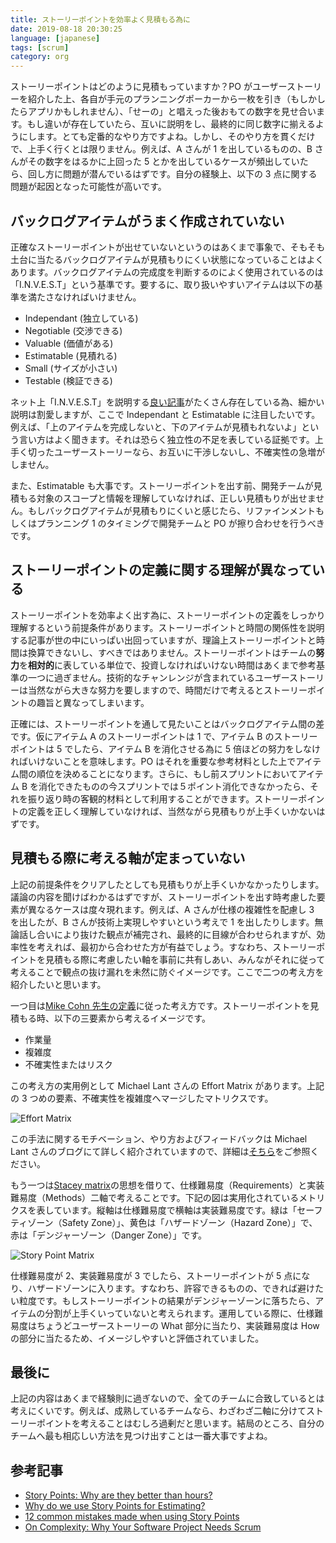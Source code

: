 ```yaml
---
title: ストーリーポイントを効率よく見積もる為に
date: 2019-08-18 20:30:25
language: [japanese]
tags: [scrum]
category: org
---
```


ストーリーポイントはどのように見積もっていますか？PO がユーザーストーリーを紹介した上、各自が手元のプランニングポーカーから一枚を引き（もしかしたらアプリかもしれません）、「せーの」と唱えった後おもての数字を見せ合います。もし違いが存在していたら、互いに説明をし、最終的に同じ数字に揃えるようにします。とても定番的なやり方ですよね。しかし、そのやり方を貫くだけで、上手く行くとは限りません。例えば、A さんが 1 を出しているものの、B さんがその数字をはるかに上回った 5 とかを出しているケースが頻出していたら、回し方に問題が潜んでいるはずです。自分の経験上、以下の 3 点に関する問題が起因となった可能性が高いです。

## バックログアイテムがうまく作成されていない

正確なストーリーポイントが出せていないというのはあくまで事象で、そもそも土台に当たるバックログアイテムが見積もりにくい状態になっていることはよくあります。バックログアイテムの完成度を判断するのによく使用されているのは「I.N.V.E.S.T」という基準です。要するに、取り扱いやすいアイテムは以下の基準を満たさなければいけません。

- Independant (独立している)
- Negotiable (交渉できる)
- Valuable (価値がある)
- Estimatable (見積れる)
- Small (サイズが小さい)
- Testable (検証できる)

ネット上「I.N.V.E.S.T」を説明する[良い記事](https://dev.to/code2bits/user-story-guidelines-l2e)がたくさん存在している為、細かい説明は割愛しますが、ここで Independant と Estimatable に注目したいです。例えば、「上のアイテムを完成しないと、下のアイテムが見積もれないよ」という言い方はよく聞きます。それは恐らく独立性の不足を表している証拠です。上手く切ったユーザーストーリーなら、お互いに干渉しないし、不確実性の急増がしません。

また、Estimatable も大事です。ストーリーポイントを出す前、開発チームが見積もる対象のスコープと情報を理解していなければ、正しい見積もりが出せません。もしバックログアイテムが見積もりにくいと感じたら、リファインメントもしくはプランニング 1 のタイミングで開発チームと PO が擦り合わせを行うべきです。

## ストーリーポイントの定義に関する理解が異なっている

ストーリーポイントを効率よく出す為に、ストーリーポイントの定義をしっかり理解するという前提条件があります。ストーリーポイントと時間の関係性を説明する記事が世の中にいっぱい出回っていますが、理論上ストーリーポイントと時間は換算できないし、すべきではありません。ストーリーポイントはチームの**努力**を**相対的**に表している単位で、投資しなければいけない時間はあくまで参考基準の一つに過ぎません。技術的なチャンレンジが含まれているユーザーストーリーは当然ながら大きな努力を要しますので、時間だけで考えるとストーリーポイントの趣旨と異なってしまいます。

正確には、ストーリーポイントを通して見たいことはバックログアイテム間の差です。仮にアイテム A のストーリーポイントは 1 で、アイテム B のストーリーポイントは 5 でしたら、アイテム B を消化させる為に 5 倍ほどの努力をしなければいけないことを意味します。PO はそれを重要な参考材料とした上でアイテム間の順位を決めることになります。さらに、もし前スプリントにおいてアイテム B を消化できたものの今スプリントでは５ポイント消化できなかったら、それを振り返り時の客観的材料として利用することができます。ストーリーポイントの定義を正しく理解していなければ、当然ながら見積もりが上手くいかないはずです。

## 見積もる際に考える軸が定まっていない

上記の前提条件をクリアしたとしても見積もりが上手くいかなかったりします。議論の内容を聞けばわかるはずですが、ストーリーポイントを出す時考慮した要素が異なるケースは度々現れます。例えば、A さんが仕様の複雑性を配慮し 3 を出したが、B さんが技術上実現しやすいという考えで 1 を出したりします。無論話し合いにより抜けた観点が補完され、最終的に目線が合わせられますが、効率性を考えれば、最初から合わせた方が有益でしょう。すなわち、ストーリーポイントを見積もる際に考慮したい軸を事前に共有しあい、みんながそれに従って考えることで観点の抜け漏れを未然に防ぐイメージです。ここで二つの考え方を紹介したいと思います。

一つ目は[Mike Cohn 先生の定義](https://www.mountaingoatsoftware.com/blog/what-are-story-points)に従った考え方です。ストーリーポイントを見積もる時、以下の三要素から考えるイメージです。

- 作業量
- 複雑度
- 不確実性またはリスク

この考え方の実用例として Michael Lant さんの Effort Matrix があります。上記の 3 つめの要素、不確実性を複雑度へマージしたマトリクスです。

![Effort Matrix](https://i2.wp.com/michaellant.com/wp-content/uploads/2010/08/EffortMatrix.png)

この手法に関するモチベーション、やり方およびフィードバックは Michael Lant さんのブログにて詳しく紹介されていますので、詳細は[そちら](https://michaellant.com/2010/07/05/estimating-effort-for-your-agile-stories-2/)をご参照ください。

もう一つは[Stacey matrix](http://www.gp-training.net/training/communication_skills/consultation/equipoise/complexity/stacey.htm)の思想を借りて、仕様難易度（Requirements）と実装難易度（Methods）二軸で考えることです。下記の図は実用化されているメトリクスを表しています。縦軸は仕様難易度で横軸は実装難易度です。緑は「セーフティゾーン（Safety Zone）」、黄色は「ハザードゾーン（Hazard Zone）」で、赤は「デンジャーゾーン（Danger Zone）」です。

![Story Point Matrix](/assets/story-point-matrix.png)

仕様難易度が 2、実装難易度が 3 でしたら、ストーリーポイントが 5 点になり、ハザードゾーンに入ります。すなわち、許容できるものの、できれば避けたい粒度です。もしストーリーポイントの結果がデンジャーゾーンに落ちたら、アイテムの分割が上手くいっていないと考えられます。運用している際に、仕様難易度はちょうどユーザーストーリーの What 部分に当たり、実装難易度は How の部分に当たるため、イメージしやすいと評価されていました。

## 最後に

上記の内容はあくまで経験則に過ぎないので、全てのチームに合致しているとは考えにくいです。例えば、成熟しているチームなら、わざわざ二軸に分けてストーリーポイントを考えることはむしろ過剰だと思います。結局のところ、自分のチームへ最も相応しい方法を見つけ出すことは一番大事ですよね。

## 参考記事

- [Story Points: Why are they better than hours?](https://www.scruminc.com/story-points-why-are-they-better-than/)
- [Why do we use Story Points for Estimating?](https://www.scrum.org/resources/blog/why-do-we-use-story-points-estimating)
- [12 common mistakes made when using Story Points](https://medium.com/@mdalmijn/12-common-mistakes-made-when-using-story-points-f0bb9212d2f7)
- [On Complexity: Why Your Software Project Needs Scrum](https://medium.com/the-liberators/on-complexity-why-your-software-project-needs-scrum-13c36305c866)
